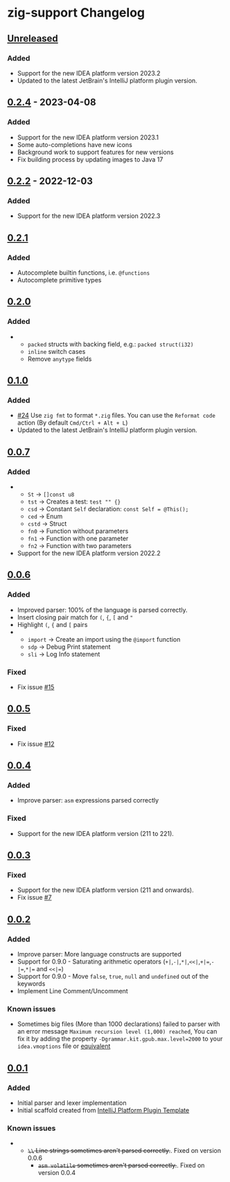 <!-- Keep a Changelog guide -> https://keepachangelog.com -->

# zig-support Changelog

## [Unreleased]

### Added
- Support for the new IDEA platform version 2023.2
- Updated to the latest JetBrain's IntelliJ platform plugin version.

## [0.2.4] - 2023-04-08

### Added
- Support for the new IDEA platform version 2023.1
- Some auto-completions have new icons
- Background work to support features for new versions
- Fix building process by updating images to Java 17

## [0.2.2] - 2022-12-03

### Added
- Support for the new IDEA platform version 2022.3

## [0.2.1]

### Added
- Autocomplete builtin functions, i.e. `@functions`
- Autocomplete primitive types

## [0.2.0]

### Added
- - `packed` structs with backing field, e.g.: `packed struct(i32)`
  - `inline` switch cases
  - Remove `anytype` fields

## [0.1.0]

### Added
- [#24](https://github.com/MarioAriasC/zig-support/issues/24) Use `zig fmt` to format `*.zig` files. You can use
  the `Reformat code` action (By default `Cmd/Ctrl + Alt + L`)
- Updated to the latest JetBrain's IntelliJ platform plugin version.

## [0.0.7]

### Added
- - `St` -> `[]const u8`
  - `tst` -> Creates a test: `test "" {}`
  - `csd` -> Constant `Self` declaration: `const Self = @This();`
  - `ced` -> Enum
  - `cstd` -> Struct
  - `fn0` -> Function without parameters
  - `fn1` -> Function with one parameter
  - `fn2` -> Function with two parameters
- Support for the new IDEA platform version 2022.2

## [0.0.6]

### Added
- Improved parser: 100% of the language is parsed correctly.
- Insert closing pair match for `(`, `{`, `[` and `"`
- Highlight `(`, `{` and `[` pairs
- - `import` -> Create an import using the `@import` function
  - `sdp` -> Debug Print statement
  - `sli` -> Log Info statement

### Fixed
- Fix issue [#15](https://github.com/MarioAriasC/zig-support/issues/15)

## [0.0.5]

### Fixed
- Fix issue [#12](https://github.com/MarioAriasC/zig-support/issues/12)

## [0.0.4]

### Added
- Improve parser: `asm` expressions parsed correctly

### Fixed
- Support for the new IDEA platform version (211 to 221).

## [0.0.3]

### Fixed
- Support for the new IDEA platform version (211 and onwards).
- Fix issue [#7](https://github.com/MarioAriasC/zig-support/issues/7)

## [0.0.2]

### Added
- Improve parser: More language constructs are supported
- Support for 0.9.0 - Saturating arithmetic operators (`+|`,`-|`,`*|`,`<<|`,`+|=`,`-|=`,`*|=` and `<<|=`)
- Support for 0.9.0 - Move `false`, `true`, `null` and `undefined` out of the keywords
- Implement Line Comment/Uncomment

### Known issues
- Sometimes big files (More than 1000 declarations) failed to parser with an error
  message `Maximum recursion level (1,000) reached`, You can fix it by adding the
  property `-Dgrammar.kit.gpub.max.level=2000` to your `idea.vmoptions` file or [equivalent](https://www.jetbrains.com/help/idea/tuning-the-ide.html)

## [0.0.1]

### Added
- Initial parser and lexer implementation
- Initial scaffold created
  from [IntelliJ Platform Plugin Template](https://github.com/JetBrains/intellij-platform-plugin-template)

### Known issues
- - ~~`\\` Line strings sometimes aren't parsed correctly.~~. Fixed on version 0.0.6 
    - ~~`asm volatile` sometimes aren't parsed correctly.~~. Fixed on version 0.0.4

[Unreleased]: https://github.com/MarioAriasC/zig-support/compare/v0.2.4...HEAD
[0.2.4]: https://github.com/MarioAriasC/zig-support/compare/v0.2.2...v0.2.4
[0.2.2]: https://github.com/MarioAriasC/zig-support/compare/v0.2.1...v0.2.2
[0.2.1]: https://github.com/MarioAriasC/zig-support/compare/v0.2.0...v0.2.1
[0.2.0]: https://github.com/MarioAriasC/zig-support/compare/v0.1.0...v0.2.0
[0.1.0]: https://github.com/MarioAriasC/zig-support/compare/v0.0.7...v0.1.0
[0.0.7]: https://github.com/MarioAriasC/zig-support/compare/v0.0.6...v0.0.7
[0.0.6]: https://github.com/MarioAriasC/zig-support/compare/v0.0.5...v0.0.6
[0.0.5]: https://github.com/MarioAriasC/zig-support/compare/v0.0.4...v0.0.5
[0.0.4]: https://github.com/MarioAriasC/zig-support/compare/v0.0.3...v0.0.4
[0.0.3]: https://github.com/MarioAriasC/zig-support/compare/v0.0.2...v0.0.3
[0.0.2]: https://github.com/MarioAriasC/zig-support/compare/v0.0.1...v0.0.2
[0.0.1]: https://github.com/MarioAriasC/zig-support/commits/v0.0.1
